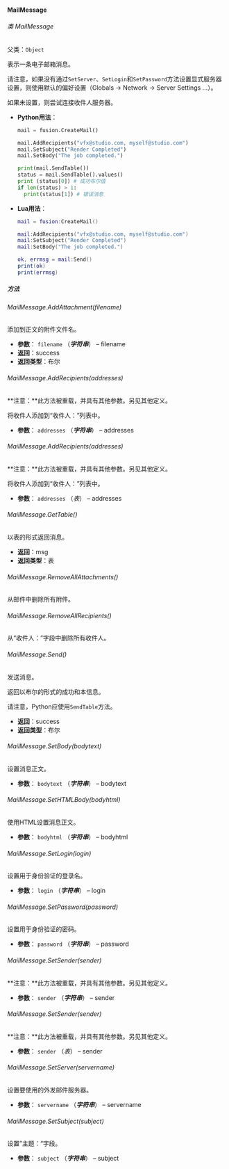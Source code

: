 #### MailMessage

###### 类 MailMessage

父类：`Object`

表示一条电子邮箱消息。

请注意，如果没有通过`SetServer`、`SetLogin`和`SetPassword`方法设置显式服务器设置，则使用默认的偏好设置（Globals -> Network -> Server Settings ...）。

如果未设置，则尝试连接收件人服务器。

- <b>Python用法</b>：

  ```python
  mail = fusion.CreateMail()
  
  mail.AddRecipients("vfx@studio.com, myself@studio.com")
  mail.SetSubject("Render Completed")
  mail.SetBody("The job completed.")
  
  print(mail.SendTable())
  status = mail.SendTable().values()
  print (status[0]) # 成功布尔值
  if len(status) > 1:
  	print(status[1]) # 错误消息
  ```

- <b>Lua用法</b>：

  ```lua
  mail = fusion:CreateMail()
  
  mail:AddRecipients("vfx@studio.com, myself@studio.com")
  mail:SetSubject("Render Completed")
  mail:SetBody("The job completed.")
  
  ok, errmsg = mail:Send()
  print(ok)
  print(errmsg)
  ```

##### 方法

###### MailMessage.AddAttachment(*filename*)

添加到正文的附件文件名。

- <b>参数</b>：
  `filename` （***字符串***） – filename
- <b>返回</b>：success
- <b>返回类型</b>：布尔

###### MailMessage.AddRecipients(*addresses*)

**注意：**此方法被重载，并具有其他参数。另见其他定义。

将收件人添加到“收件人：”列表中。

- <b>参数</b>：
  `addresses` （***字符串***） – addresses

###### MailMessage.AddRecipients(*addresses*)

**注意：**此方法被重载，并具有其他参数。另见其他定义。

将收件人添加到“收件人：”列表中。

- <b>参数</b>：
  `addresses` （*表*） – addresses

###### MailMessage.GetTable()

以表的形式返回消息。

- <b>返回</b>：msg
- <b>返回类型</b>：表

###### MailMessage.RemoveAllAttachments()

从邮件中删除所有附件。

###### MailMessage.RemoveAllRecipients()

从“收件人：”字段中删除所有收件人。

###### MailMessage.Send()

发送消息。

返回以布尔的形式的成功和本信息。

请注意，Python应使用`SendTable`方法。

- <b>返回</b>：success
- <b>返回类型</b>：布尔

###### MailMessage.SetBody(*bodytext*)

设置消息正文。

- <b>参数</b>：
  `bodytext` （***字符串***） – bodytext

###### MailMessage.SetHTMLBody(*bodyhtml*)

使用HTML设置消息正文。

- <b>参数</b>：
  `bodyhtml` （***字符串***） – bodyhtml

###### MailMessage.SetLogin(*login*)

设置用于身份验证的登录名。

- <b>参数</b>：
  `login` （***字符串***） – login

###### MailMessage.SetPassword(*password*)

设置用于身份验证的密码。

- <b>参数</b>：
  `password` （***字符串***） – password

###### MailMessage.SetSender(*sender*)

**注意：**此方法被重载，并具有其他参数。另见其他定义。

- <b>参数</b>：
  `sender` （***字符串***） – sender

###### MailMessage.SetSender(*sender*)

**注意：**此方法被重载，并具有其他参数。另见其他定义。

- <b>参数</b>：
  `sender` （*表*） – sender

###### MailMessage.SetServer(*servername*)

设置要使用的外发邮件服务器。

- <b>参数</b>：
  `servername` （***字符串***） – servername

###### MailMessage.SetSubject(*subject*)

设置”主题：“字段。

- <b>参数</b>：
  `subject` （***字符串***） – subject

